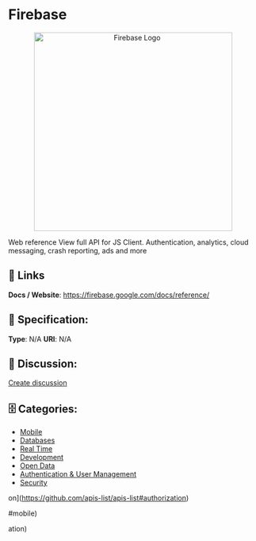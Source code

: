 # Firebase
<p align="center">
    <img width="400" src="https://raw.githubusercontent.com/apis-list/apis-list/main/apis/firebase/logo_256x256.png" alt="Firebase Logo"/>
</p>

Web reference View full API for JS Client. Authentication, analytics, cloud messaging, crash reporting, ads and more

##  🔗 Links
**Docs / Website**: https://firebase.google.com/docs/reference/

## 🧬 Specification:
**Type**: N/A
**URI**: N/A

## 💬 Discussion:
[Create discussion](https://github.com/apis-list/apis-list/discussions/new)

## 🗄️ Categories:
- [Mobile](https://github.com/apis-list/apis-list#mobile)
- [Databases](https://github.com/apis-list/apis-list#databases)
- [Real Time](https://github.com/apis-list/apis-list#real-time)
- [Development](https://github.com/apis-list/apis-list#development)
- [Open Data](https://github.com/apis-list/apis-list#open-data)
- [Authentication & User Management](https://github.com/apis-list/apis-list#authentication-and-user-management)
- [Security](https://github.com/apis-list/apis-list#security)







on](https://github.com/apis-list/apis-list#authorization)



#mobile)



ation)



